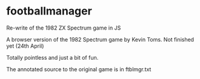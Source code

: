 # footballmanager
Re-write of the 1982 ZX Spectrum game in JS

A browser version of the 1982 Spectrum game by Kevin Toms. Not finished  yet (24th April)

Totally pointless and just a bit of fun.

The annotated source to the original game is in ftblmgr.txt

